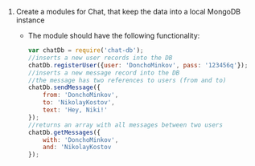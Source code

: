 1. Create a modules for Chat, that keep the data into a local MongoDB instance
	* The module should have the following functionality:
		
		```js
		var chatDb = require('chat-db');
		//inserts a new user records into the DB
		chatDb.registerUser({user: 'DonchoMinkov', pass: '123456q'});
		//inserts a new message record into the DB
		//the message has two references to users (from and to)
		chatDb.sendMessage({
		    from: 'DonchoMinkov',
		    to: 'NikolayKostov',
		    text: 'Hey, Niki!'
		});
		//returns an array with all messages between two users
		chatDb.getMessages({
		    with: 'DonchoMinkov',
		    and: 'NikolayKostov
		});
		```